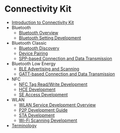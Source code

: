 # Connectivity Kit<!--connectivity-kit-->

<!--Kit: Connectivity Kit-->
<!--Subsystem: Communication-->
<!--Owner: @qq_43802146-->
<!--Designer: @qq_43802146-->
<!--Tester: @furryfurry123-->
<!--Adviser: @zhang_yixin13-->
- [Introduction to Connectivity Kit](connectivity-kit-intro.md)
- Bluetooth<!--bluetooth-->
  - [Bluetooth Overview](bluetooth/bluetooth-overview.md)
  - [Bluetooth Setting Development](bluetooth/br-development-guide.md)
- Bluetooth Classic<!--bluetooth-br-->
  - [Bluetooth Discovery](bluetooth/br-discovery-development-guide.md)
  - [Device Pairing](bluetooth/br-pair-device-development-guide.md)
  - [SPP-based Connection and Data Transmission](bluetooth/spp-development-guide.md)
- Bluetooth Low Energy<!--bluetooth-ble-->
  - [BLE Advertising and Scanning](bluetooth/ble-development-guide.md)
  - [GATT-based Connection and Data Transmission](bluetooth/gatt-development-guide.md)
- NFC<!--nfc-->
  - [NFC Tag Read/Write Development](nfc/nfc-tag-access-guide.md)
  - [HCE Development](nfc/nfc-hce-guide.md)
  - [SE Access Development](nfc/nfc-se-access-guide.md)
- WLAN<!--wlan-->
  - [WLAN Service Development Overview](wlan/wlan-overview.md)
  - [P2P Development Guide](wlan/p2p-development-guide.md)
  - [STA Development](wlan/sta-development-guide.md)
  - [Wi-Fi Scanning Development](wlan/scan-development-guide.md)
- [Terminology](terminology.md)
